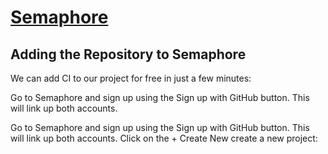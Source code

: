 # **[Semaphore](semaphorci.com)**

## Adding the Repository to Semaphore

We can add CI to our project for free in just a few minutes:

Go to Semaphore and sign up using the Sign up with GitHub button. This will link up both accounts.

Go to Semaphore and sign up using the Sign up with GitHub button. This will link up both accounts.
Click on the + Create New create a new project:

